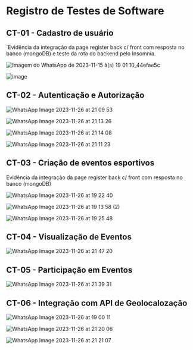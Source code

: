 # Registro de Testes de Software

## CT-01 - Cadastro de usuário

`Evidência da integração da page register back c/ front com resposta no banco (mongoDB) e teste da rota do backend pelo Insomnia.

![Imagem do WhatsApp de 2023-11-15 à(s) 19 01 10_44efae5c](https://github.com/ICEI-PUC-Minas-PMV-ADS/pmv-ads-2023-2-e4-aplicdistrib-t5-grupo4-cademeutime/assets/103156976/a7d70f41-ec3f-43aa-a5c5-58802a56f9ec)

![image](https://github.com/ICEI-PUC-Minas-PMV-ADS/pmv-ads-2023-2-e4-aplicdistrib-t5-grupo4-cademeutime/assets/103156976/5c2f1958-dc0c-4261-b270-8d713bcbf7e2)

##

## CT-02 - Autenticação e Autorização

![WhatsApp Image 2023-11-26 at 21 09 53](https://github.com/ICEI-PUC-Minas-PMV-ADS/cademeutime/assets/104144665/e37135e0-714d-415d-a1e5-37443ff2752f)

![WhatsApp Image 2023-11-26 at 21 13 26](https://github.com/ICEI-PUC-Minas-PMV-ADS/cademeutime/assets/104144665/e74643ad-4656-4683-a880-562e50d2d2c1)

![WhatsApp Image 2023-11-26 at 21 14 08](https://github.com/ICEI-PUC-Minas-PMV-ADS/cademeutime/assets/104144665/7d8c4812-53a7-4dee-b900-0388eacdf721)

![WhatsApp Image 2023-11-26 at 21 11 23](https://github.com/ICEI-PUC-Minas-PMV-ADS/cademeutime/assets/104144665/95c57422-a0f4-405d-a33e-5a07c76458ca)

##

## CT-03 - Criação de eventos esportivos

Evidência da integração da page register back c/ front com resposta no banco (mongoDB)

![WhatsApp Image 2023-11-26 at 19 22 40](https://github.com/ICEI-PUC-Minas-PMV-ADS/cademeutime/assets/104144665/957ce7d1-2263-4dd3-b8c2-c53142cee364)

![WhatsApp Image 2023-11-26 at 19 13 58 (2)](https://github.com/ICEI-PUC-Minas-PMV-ADS/cademeutime/assets/104144665/83723d65-1809-42b5-a2be-b2525c590296)

![WhatsApp Image 2023-11-26 at 19 25 48](https://github.com/ICEI-PUC-Minas-PMV-ADS/cademeutime/assets/104144665/81368264-63de-475f-8f83-0cbf53159107)

##

## CT-04 - Visualização de Eventos

![WhatsApp Image 2023-11-26 at 21 47 20](https://github.com/ICEI-PUC-Minas-PMV-ADS/cademeutime/assets/104144665/6259cd52-0e96-48af-90d4-06c1b1f0d22e)

##

## CT-05 - Participação em Eventos

![WhatsApp Image 2023-11-26 at 21 39 31](https://github.com/ICEI-PUC-Minas-PMV-ADS/cademeutime/assets/104144665/fe1232f6-49f9-46f8-8f8a-91352bd45db4)

##

## CT-06 - Integração com API de Geolocalozação 

![WhatsApp Image 2023-11-26 at 19 00 11](https://github.com/ICEI-PUC-Minas-PMV-ADS/cademeutime/assets/104144665/8f0d8894-cc02-409c-8b5d-720c8f342822)

![WhatsApp Image 2023-11-26 at 21 20 06](https://github.com/ICEI-PUC-Minas-PMV-ADS/cademeutime/assets/104144665/f489b9e5-a61a-4621-9865-6f0dc055cb6b)

![WhatsApp Image 2023-11-26 at 21 21 07](https://github.com/ICEI-PUC-Minas-PMV-ADS/cademeutime/assets/104144665/2f6eadad-720e-4adc-8c58-7c0f27088bbb)

